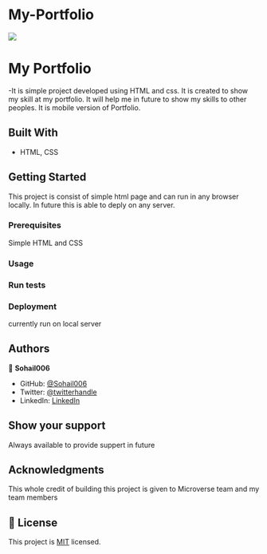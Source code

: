 # My-Portfolio
![](https://img.shields.io/badge/Microverse-blueviolet)

# My Portfolio

-It is simple project developed using HTML and css. 
It is created to show my skill at my portfolio. It will help me in future to show my skills to other peoples.
It is mobile version of Portfolio.

## Built With

- HTML, CSS


## Getting Started

This project is consist of simple html page and can run in any browser locally. In future this is able to deply on any server.


### Prerequisites
Simple HTML and CSS

### Usage

### Run tests

### Deployment
currently run on local server


## Authors

👤 **Sohail006**

- GitHub: [@Sohail006](https://github.com/Sohail006)
- Twitter: [@twitterhandle](https://www.linkedin.com/in/sohail-anjum-547b6bab)
- LinkedIn: [LinkedIn](https://linkedin.com/in/linkedinhandle)

## Show your support

Always available to provide suppert in future

## Acknowledgments

This whole credit of building this project is given to Microverse team and my team members

## 📝 License

This project is [MIT](./MIT.md) licensed.

